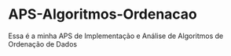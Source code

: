 # APS-Algoritmos-Ordenacao
Essa é a minha APS de Implementação e Análise de Algoritmos de Ordenação de Dados
